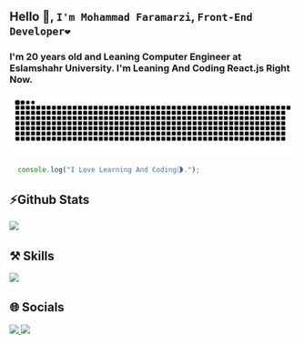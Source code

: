 ## Hello 👋, `I'm Mohammad Faramarzi`, `Front-End Developer❤️`
### I'm 20 years old and Leaning Computer Engineer at Eslamshahr University. I'm Leaning And Coding React.js Right Now.

<img align="center" src="https://raw.githubusercontent.com/imrrobat/imrrobat/d1b244e170d2b75fdda3efd499eaaf163f7a617c/images/github-contribution-grid-snake.svg" />

```javascript
  console.log("I Love Learning And Coding🌗.");
```

<h2>⚡Github Stats</h2>

<a href="https://github.com/mohammadfaramarzi1">
  <img src="https://github-readme-stats.vercel.app/api?username=mohammadfaramarzi1&show_icons=true&theme=radical" />
</a>

<h2>⚒️ Skills</h2>

<p align="left">
  <a href="https://skillicons.dev">
    <img src="https://skillicons.dev/icons?i=html,css,js,react,tailwind,redux,graphql" />
  </a>
</p>


<h2>🌐 Socials </h2>

<p align="left">
  <a href="https://www.linkedin.com/in/mohammadfaramarzi/">
    <img src="https://skillicons.dev/icons?i=linkedin" />
  </a>
  <a href="https://instagram.com/_mofficail1/">
    <img src="https://skillicons.dev/icons?i=instagram" />
  </a>
</p>
